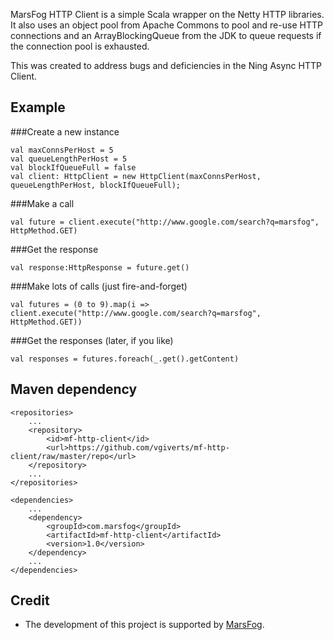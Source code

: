 MarsFog HTTP Client is a simple Scala wrapper on the Netty HTTP libraries. It also uses an object pool from Apache Commons to pool and re-use HTTP connections and an ArrayBlockingQueue from the JDK to queue requests if the connection pool is exhausted.

This was created to address bugs and deficiencies in the Ning Async HTTP Client.

Example
----

###Create a new instance

    val maxConnsPerHost = 5
    val queueLengthPerHost = 5
    val blockIfQueueFull = false
    val client: HttpClient = new HttpClient(maxConnsPerHost, queueLengthPerHost, blockIfQueueFull);


###Make a call

    val future = client.execute("http://www.google.com/search?q=marsfog", HttpMethod.GET)


###Get the response

    val response:HttpResponse = future.get()


###Make lots of calls (just fire-and-forget)

    val futures = (0 to 9).map(i => client.execute("http://www.google.com/search?q=marsfog", HttpMethod.GET))


###Get the responses (later, if you like)

    val responses = futures.foreach(_.get().getContent)


Maven dependency
----

    <repositories>
        ...
        <repository>
            <id>mf-http-client</id>
            <url>https://github.com/vgiverts/mf-http-client/raw/master/repo</url>
        </repository>
        ...
    </repositories>

    <dependencies>
        ...
        <dependency>
            <groupId>com.marsfog</groupId>
            <artifactId>mf-http-client</artifactId>
            <version>1.0</version>
        </dependency>
        ...
    </dependencies>

Credit
----

- The development of this project is supported by [MarsFog](http://marsfog.com).